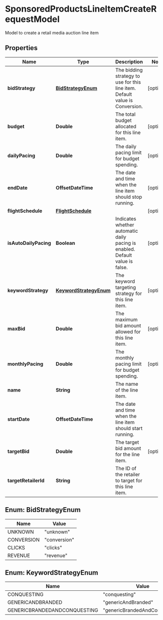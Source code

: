 

# SponsoredProductsLineItemCreateRequestModel

Model to create a retail media auction line item

## Properties

| Name | Type | Description | Notes |
|------------ | ------------- | ------------- | -------------|
|**bidStrategy** | [**BidStrategyEnum**](#BidStrategyEnum) | The bidding strategy to use for this line item.  Default value is Conversion. |  [optional] |
|**budget** | **Double** | The total budget allocated for this line item. |  [optional] |
|**dailyPacing** | **Double** | The daily pacing limit for budget spending. |  [optional] |
|**endDate** | **OffsetDateTime** | The date and time when the line item should stop running. |  [optional] |
|**flightSchedule** | [**FlightSchedule**](FlightSchedule.md) |  |  [optional] |
|**isAutoDailyPacing** | **Boolean** | Indicates whether automatic daily pacing is enabled.  Default value is false. |  [optional] |
|**keywordStrategy** | [**KeywordStrategyEnum**](#KeywordStrategyEnum) | The keyword targeting strategy for this line item. |  [optional] |
|**maxBid** | **Double** | The maximum bid amount allowed for this line item. |  [optional] |
|**monthlyPacing** | **Double** | The monthly pacing limit for budget spending. |  [optional] |
|**name** | **String** | The name of the line item. |  |
|**startDate** | **OffsetDateTime** | The date and time when the line item should start running. |  |
|**targetBid** | **Double** | The target bid amount for the line item. |  [optional] |
|**targetRetailerId** | **String** | The ID of the retailer to target for this line item. |  |



## Enum: BidStrategyEnum

| Name | Value |
|---- | -----|
| UNKNOWN | &quot;unknown&quot; |
| CONVERSION | &quot;conversion&quot; |
| CLICKS | &quot;clicks&quot; |
| REVENUE | &quot;revenue&quot; |



## Enum: KeywordStrategyEnum

| Name | Value |
|---- | -----|
| CONQUESTING | &quot;conquesting&quot; |
| GENERICANDBRANDED | &quot;genericAndBranded&quot; |
| GENERICBRANDEDANDCONQUESTING | &quot;genericBrandedAndConquesting&quot; |



